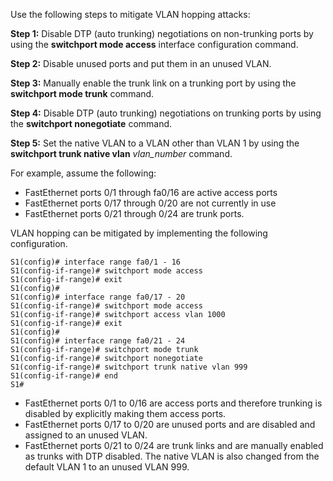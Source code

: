 Use the following steps to mitigate VLAN hopping attacks:

**Step 1:** Disable DTP (auto trunking) negotiations on non-trunking ports by using the **switchport mode access** interface configuration command.

**Step 2:** Disable unused ports and put them in an unused VLAN.

**Step 3:** Manually enable the trunk link on a trunking port by using the **switchport mode trunk** command.

**Step 4:** Disable DTP (auto trunking) negotiations on trunking ports by using the **switchport nonegotiate** command.

**Step 5:** Set the native VLAN to a VLAN other than VLAN 1 by using the **switchport trunk native vlan** _vlan_number_ command.

For example, assume the following:

- FastEthernet ports 0/1 through fa0/16 are active access ports
- FastEthernet ports 0/17 through 0/20 are not currently in use
- FastEthernet ports 0/21 through 0/24 are trunk ports.

VLAN hopping can be mitigated by implementing the following configuration.

```
S1(config)# interface range fa0/1 - 16
S1(config-if-range)# switchport mode access
S1(config-if-range)# exit
S1(config)# 
S1(config)# interface range fa0/17 - 20
S1(config-if-range)# switchport mode access
S1(config-if-range)# switchport access vlan 1000
S1(config-if-range)# exit
S1(config)# 
S1(config)# interface range fa0/21 - 24
S1(config-if-range)# switchport mode trunk
S1(config-if-range)# switchport nonegotiate 
S1(config-if-range)# switchport trunk native vlan 999
S1(config-if-range)# end
S1#
```

- FastEthernet ports 0/1 to 0/16 are access ports and therefore trunking is disabled by explicitly making them access ports.
- FastEthernet ports 0/17 to 0/20 are unused ports and are disabled and assigned to an unused VLAN.
- FastEthernet ports 0/21 to 0/24 are trunk links and are manually enabled as trunks with DTP disabled. The native VLAN is also changed from the default VLAN 1 to an unused VLAN 999.
